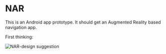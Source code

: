 # NAR

This is an Android app prototype. It should get an Augmented Reality based navigation app.

First thinking:

![NAR-design suggestion](https://github.com/JanPSchneider/NAR/blob/master/Design_Suggestions/design1.jpg)

